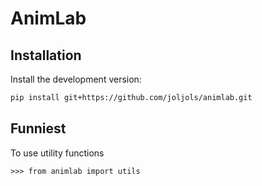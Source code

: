 # AnimLab

Installation
------------

Install the development version:
```bash
pip install git+https://github.com/joljols/animlab.git
```

Funniest
--------

To use utility functions

    >>> from animlab import utils